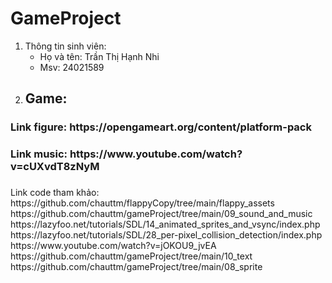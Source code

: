 # GameProject
1. Thông tin sinh viên:
   - Họ và tên: Trần Thị Hạnh Nhi
   - Msv: 24021589
2. Game:
   - 
 <h3>Link figure: https://opengameart.org/content/platform-pack<h3/>
 Link music: https://www.youtube.com/watch?v=cUXvdT8zNyM
 <h3></h3>Link code tham khảo:
  https://github.com/chauttm/flappyCopy/tree/main/flappy_assets
  https://github.com/chauttm/gameProject/tree/main/09_sound_and_music
  https://lazyfoo.net/tutorials/SDL/14_animated_sprites_and_vsync/index.php
  https://lazyfoo.net/tutorials/SDL/28_per-pixel_collision_detection/index.php
  https://www.youtube.com/watch?v=jOKOU9_jvEA
  https://github.com/chauttm/gameProject/tree/main/10_text
  https://github.com/chauttm/gameProject/tree/main/08_sprite
